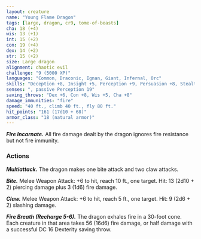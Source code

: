 ```yaml
---
layout: creature
name: "Young Flame Dragon"
tags: [large, dragon, cr9, tome-of-beasts]
cha: 18 (+4)
wis: 13 (+1)
int: 15 (+2)
con: 19 (+4)
dex: 14 (+2)
str: 15 (+2)
size: Large dragon
alignment: chaotic evil
challenge: "9 (5000 XP)"
languages: "Common, Draconic, Ignan, Giant, Infernal, Orc"
skills: "Deception +8, Insight +5, Perception +9, Persuasion +8, Stealth +6"
senses: ", passive Perception 19"
saving_throws: "Dex +6, Con +8, Wis +5, Cha +8"
damage_immunities: "fire"
speed: "40 ft., climb 40 ft., fly 80 ft."
hit_points: "161 (17d10 + 68)"
armor_class: "18 (natural armor)"
---
```


***Fire Incarnate.*** All fire damage dealt by the dragon ignores fire resistance but not fire immunity.

### Actions

***Multiattack.*** The dragon makes one bite attack and two claw attacks.

***Bite.*** Melee Weapon Attack: +6 to hit, reach 10 ft., one target. Hit: 13 (2d10 + 2) piercing damage plus 3 (1d6) fire damage.

***Claw.*** Melee Weapon Attack: +6 to hit, reach 5 ft., one target. Hit: 9 (2d6 + 2) slashing damage.

***Fire Breath (Recharge 5-6).*** The dragon exhales fire in a 30-foot cone. Each creature in that area takes 56 (16d6) fire damage, or half damage with a successful DC 16 Dexterity saving throw.

